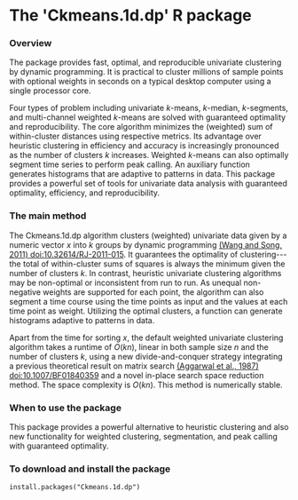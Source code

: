 The 'Ckmeans.1d.dp' R package
=================================

### Overview

The package provides fast, optimal, and reproducible univariate clustering by dynamic programming. It is practical to cluster millions of sample points with optional weights in seconds on a typical desktop computer using a single processor core.

Four types of problem including univariate $k$-means, $k$-median, $k$-segments, and multi-channel weighted $k$-means are solved with guaranteed optimality and reproducibility. The core algorithm minimizes the (weighted) sum of within-cluster distances using respective metrics. Its advantage over heuristic clustering in efficiency and accuracy is increasingly pronounced as the number of clusters $k$ increases. Weighted $k$-means can also optimally segment time series to perform peak calling. An auxiliary function generates histograms that are adaptive to patterns in data. This package provides a powerful set of tools for univariate data analysis with guaranteed optimality, efficiency, and reproducibility.

### The main method

The Ckmeans.1d.dp algorithm clusters (weighted) univariate data given by a numeric vector $x$ into $k$ groups by dynamic programming [(Wang and Song, 2011) <doi:10.32614/RJ-2011-015>](https://doi.org/10.32614/RJ-2011-015). It guarantees the optimality of clustering---the total of within-cluster sums of squares is always the minimum given the number of clusters $k$. In contrast, heuristic univariate clustering algorithms may be non-optimal or inconsistent from run to run. As unequal non-negative weights are supported for each point, the algorithm can also segment a time course using the time points as input and the values at each time point as weight. Utilizing the optimal clusters, a function can generate histograms adaptive to patterns in data.

Apart from the time for sorting $x$, the default weighted univariate clustering algorithm takes a runtime of $O(kn)$, linear in both sample size $n$ and the number of clusters $k$, using a new divide-and-conquer strategy integrating a previous theoretical result on matrix search [(Aggarwal et al., 1987) <doi:10.1007/BF01840359>](https://doi.org/10.1007/BF01840359) and a novel in-place search space reduction method. The space complexity is $O(kn)$. This method is numerically stable.

### When to use the package

This package provides a powerful alternative to heuristic clustering and also new functionality for weighted clustering, segmentation, and peak calling with guaranteed optimality.

### To download and install the package
```{r}
install.packages("Ckmeans.1d.dp")
```
